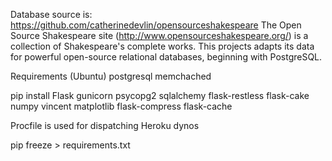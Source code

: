 Database source is: https://github.com/catherinedevlin/opensourceshakespeare
The Open Source Shakespeare site (http://www.opensourceshakespeare.org/) is a collection of Shakespeare's complete works. This projects adapts its data for powerful open-source relational databases, beginning with PostgreSQL.


Requirements (Ubuntu)
postgresql
memchached


pip install Flask gunicorn
psycopg2 sqlalchemy flask-restless flask-cake numpy vincent matplotlib flask-compress flask-cache

Procfile is used for dispatching Heroku dynos

pip freeze > requirements.txt
